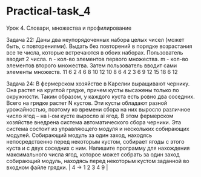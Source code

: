 # Practical-task_4

Урок 4. Словари, множества и профилирование

Задача 22: Даны два неупорядоченных набора целых чисел (может быть, с повторениями).
Выдать без повторений в порядке возрастания все те числа, которые встречаются в обоих наборах.
Пользователь вводит 2 числа. n - кол-во элементов первого множества. m - кол-во элементов второго множества. 
Затем пользователь вводит сами элементы множеств.
11 6 
2 4 6 8 10 12 10 8 6 4 2 
3 6 9 12 15 18 
6 12

Задача 24: В фермерском хозяйстве в Карелии выращивают чернику. Она растет на круглой грядке, причем кусты высажены только по окружности. 
Таким образом, у каждого куста есть ровно два соседних. Всего на грядке растет N кустов. Эти кусты обладают разной урожайностью, 
поэтому ко времени сбора на них выросло различное число ягод – на i-ом кусте выросло ai ягод. В этом фермерском хозяйстве внедрена 
система автоматического сбора черники. Эта система состоит из управляющего модуля и нескольких собирающих модулей. 
Собирающий модуль за один заход, находясь непосредственно перед некоторым кустом, собирает ягоды с этого куста и с двух соседних с ним.
Напишите программу для нахождения максимального числа ягод, которое может собрать за один заход собирающий модуль, 
находясь перед некоторым кустом заданной во входном файле грядки.
| 4 -> 1 2 3 4 9 |
